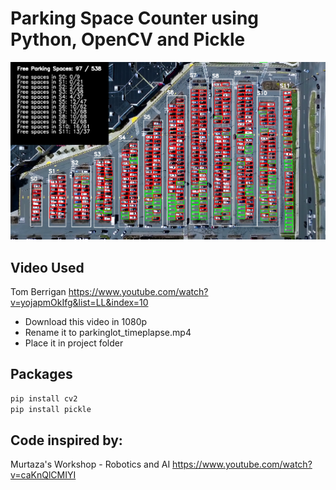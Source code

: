 # Parking Space Counter using Python, OpenCV and Pickle
<img src="img/parkingcv_final.png" width="1000"> 

## Video Used

Tom Berrigan https://www.youtube.com/watch?v=yojapmOkIfg&list=LL&index=10

* Download this video in 1080p
* Rename it to parkinglot_timeplapse.mp4 
* Place it in project folder

## Packages
```sh
pip install cv2
pip install pickle
```

## Code inspired by:

Murtaza's Workshop - Robotics and AI https://www.youtube.com/watch?v=caKnQlCMIYI
